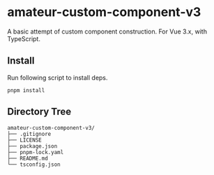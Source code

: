 # amateur-custom-component-v3

A basic attempt of custom component construction. For Vue 3.x, with TypeScript.

## Install

Run following script to install deps.

```shell
pnpm install
```

## Directory Tree

```text
amateur-custom-component-v3/
├── .gitignore
├── LICENSE
├── package.json
├── pnpm-lock.yaml
├── README.md
└── tsconfig.json
```
